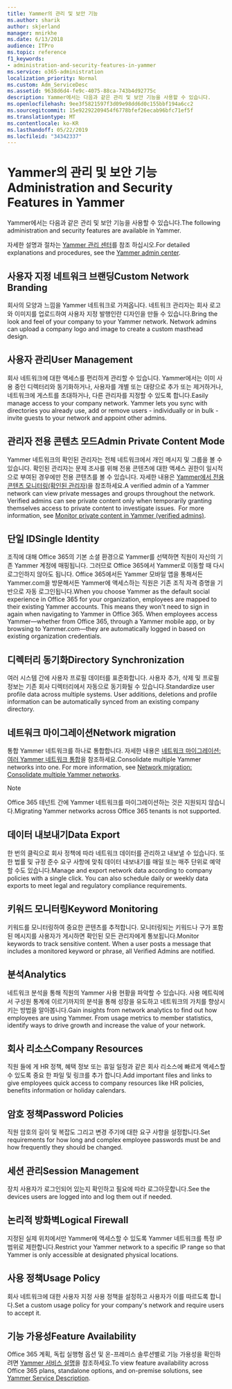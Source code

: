 ```yaml
---
title: Yammer의 관리 및 보안 기능
ms.author: sharik
author: skjerland
manager: mnirkhe
ms.date: 6/13/2018
audience: ITPro
ms.topic: reference
f1_keywords:
- administration-and-security-features-in-yammer
ms.service: o365-administration
localization_priority: Normal
ms.custom: Adm_ServiceDesc
ms.assetid: 9638d6d4-fe9c-4075-88ca-743b4d92775c
description: Yammer에서는 다음과 같은 관리 및 보안 기능을 사용할 수 있습니다.
ms.openlocfilehash: 9ee3f5821597f3d09e98dd6d0c155bbf194a6cc2
ms.sourcegitcommit: 15e92292209454f6778bfef26ecab96bfc71ef5f
ms.translationtype: MT
ms.contentlocale: ko-KR
ms.lasthandoff: 05/22/2019
ms.locfileid: "34342337"
---
```

# <a name="administration-and-security-features-in-yammer"></a><span data-ttu-id="cce1c-103">Yammer의 관리 및 보안 기능</span><span class="sxs-lookup"><span data-stu-id="cce1c-103">Administration and Security Features in Yammer</span></span>

<span data-ttu-id="cce1c-104">Yammer에서는 다음과 같은 관리 및 보안 기능을 사용할 수 있습니다.</span><span class="sxs-lookup"><span data-stu-id="cce1c-104">The following administration and security features are available in Yammer.</span></span>
  
<span data-ttu-id="cce1c-105">자세한 설명과 절차는 [Yammer 관리 센터](https://go.microsoft.com/fwlink/?LinkId=869688)를 참조 하십시오.</span><span class="sxs-lookup"><span data-stu-id="cce1c-105">For detailed explanations and procedures, see the [Yammer admin center](https://go.microsoft.com/fwlink/?LinkId=869688).</span></span>
  
## <a name="custom-network-branding"></a><span data-ttu-id="cce1c-106">사용자 지정 네트워크 브랜딩</span><span class="sxs-lookup"><span data-stu-id="cce1c-106">Custom Network Branding</span></span>
<span data-ttu-id="cce1c-107"><a name="bkmk_CustomNetworkBranding"> </a></span><span class="sxs-lookup"><span data-stu-id="cce1c-107"></span></span>

<span data-ttu-id="cce1c-p101">회사의 모양과 느낌을 Yammer 네트워크로 가져옵니다. 네트워크 관리자는 회사 로고와 이미지를 업로드하여 사용자 지정 발행인란 디자인을 만들 수 있습니다.</span><span class="sxs-lookup"><span data-stu-id="cce1c-p101">Bring the look and feel of your company to your Yammer network. Network admins can upload a company logo and image to create a custom masthead design.</span></span>
  
## <a name="user-management"></a><span data-ttu-id="cce1c-110">사용자 관리</span><span class="sxs-lookup"><span data-stu-id="cce1c-110">User Management</span></span>
<span data-ttu-id="cce1c-111"><a name="bkmk_UserManagement"> </a></span><span class="sxs-lookup"><span data-stu-id="cce1c-111"></span></span>

<span data-ttu-id="cce1c-p102">회사 네트워크에 대한 액세스를 편리하게 관리할 수 있습니다. Yammer에서는 이미 사용 중인 디렉터리와 동기화하거나, 사용자를 개별 또는 대량으로 추가 또는 제거하거나, 네트워크에 게스트를 초대하거나, 다른 관리자를 지정할 수 있도록 합니다.</span><span class="sxs-lookup"><span data-stu-id="cce1c-p102">Easily manage access to your company network. Yammer lets you sync with directories you already use, add or remove users - individually or in bulk - invite guests to your network and appoint other admins.</span></span>
  
## <a name="admin-private-content-mode"></a><span data-ttu-id="cce1c-114">관리자 전용 콘텐츠 모드</span><span class="sxs-lookup"><span data-stu-id="cce1c-114">Admin Private Content Mode</span></span>
<span data-ttu-id="cce1c-115"><a name="bkmk_AdminPrivate"> </a></span><span class="sxs-lookup"><span data-stu-id="cce1c-115"></span></span>

<span data-ttu-id="cce1c-p103">Yammer 네트워크의 확인된 관리자는 전체 네트워크에서 개인 메시지 및 그룹을 볼 수 있습니다. 확인된 관리자는 문제 조사를 위해 전용 콘텐츠에 대한 액세스 권한이 일시적으로 부여된 경우에만 전용 콘텐츠를 볼 수 있습니다. 자세한 내용은 [Yammer에서 전용 콘텐츠 모니터링(확인된 관리자)](https://go.microsoft.com/fwlink/?LinkId=627479)을 참조하세요.</span><span class="sxs-lookup"><span data-stu-id="cce1c-p103">A verified admin of a Yammer network can view private messages and groups throughout the network.  Verified admins can see private content only when temporarily granting themselves access to private content to investigate issues.  For more information, see [Monitor private content in Yammer (verified admins)](https://go.microsoft.com/fwlink/?LinkId=627479).</span></span>
  
## <a name="single-identity"></a><span data-ttu-id="cce1c-119">단일 ID</span><span class="sxs-lookup"><span data-stu-id="cce1c-119">Single Identity</span></span>
<span data-ttu-id="cce1c-120"><a name="bkmk_o365_user_mapping"> </a></span><span class="sxs-lookup"><span data-stu-id="cce1c-120"></span></span>

<span data-ttu-id="cce1c-p104">조직에 대해 Office 365의 기본 소셜 환경으로 Yammer를 선택하면 직원이 자신의 기존 Yammer 계정에 매핑됩니다. 그러므로 Office 365에서 Yammer로 이동할 때 다시 로그인하지 않아도 됩니다. Office 365에서든 Yammer 모바일 앱을 통해서든 Yammer.com을 방문해서든 Yammer에 액세스하는 직원은 기존 조직 자격 증명을 기반으로 자동 로그인됩니다.</span><span class="sxs-lookup"><span data-stu-id="cce1c-p104">When you choose Yammer as the default social experience in Office 365 for your organization, employees are mapped to their existing Yammer accounts. This means they won't need to sign in again when navigating to Yammer in Office 365. When employees access Yammer—whether from Office 365, through a Yammer mobile app, or by browsing to Yammer.com—they are automatically logged in based on existing organization credentials.</span></span>
  
## <a name="directory-synchronization"></a><span data-ttu-id="cce1c-124">디렉터리 동기화</span><span class="sxs-lookup"><span data-stu-id="cce1c-124">Directory Synchronization</span></span>
<span data-ttu-id="cce1c-125"><a name="bkmk_DirectorySynchronization"> </a></span><span class="sxs-lookup"><span data-stu-id="cce1c-125"></span></span>

<span data-ttu-id="cce1c-p105">여러 시스템 간에 사용자 프로필 데이터를 표준화합니다. 사용자 추가, 삭제 및 프로필 정보는 기존 회사 디렉터리에서 자동으로 동기화될 수 있습니다.</span><span class="sxs-lookup"><span data-stu-id="cce1c-p105">Standardize user profile data across multiple systems. User additions, deletions and profile information can be automatically synced from an existing company directory.</span></span>
  
## <a name="network-migration"></a><span data-ttu-id="cce1c-128">네트워크 마이그레이션</span><span class="sxs-lookup"><span data-stu-id="cce1c-128">Network migration</span></span>
<span data-ttu-id="cce1c-129"><a name="bkmk_NetworkMigration"> </a></span><span class="sxs-lookup"><span data-stu-id="cce1c-129"></span></span>

<span data-ttu-id="cce1c-p106">통합 Yammer 네트워크를 하나로 통합합니다. 자세한 내용은 [네트워크 마이그레이션: 여러 Yammer 네트워크 통합](https://go.microsoft.com/fwlink/?LinkID=617488)을 참조하세요.</span><span class="sxs-lookup"><span data-stu-id="cce1c-p106">Consolidate multiple Yammer networks into one. For more information, see [Network migration: Consolidate multiple Yammer networks](https://go.microsoft.com/fwlink/?LinkID=617488).</span></span>
  
> [!NOTE]
> <span data-ttu-id="cce1c-132">Office 365 테넌트 간에 Yammer 네트워크를 마이그레이션하는 것은 지원되지 않습니다.</span><span class="sxs-lookup"><span data-stu-id="cce1c-132">Migrating Yammer networks across Office 365 tenants is not supported.</span></span> 
  
## <a name="data-export"></a><span data-ttu-id="cce1c-133">데이터 내보내기</span><span class="sxs-lookup"><span data-stu-id="cce1c-133">Data Export</span></span>
<span data-ttu-id="cce1c-134"><a name="bkmk_DataExport"> </a></span><span class="sxs-lookup"><span data-stu-id="cce1c-134"></span></span>

<span data-ttu-id="cce1c-p107">한 번의 클릭으로 회사 정책에 따라 네트워크 데이터를 관리하고 내보낼 수 있습니다. 또한 법률 및 규정 준수 요구 사항에 맞춰 데이터 내보내기를 매일 또는 매주 단위로 예약할 수도 있습니다.</span><span class="sxs-lookup"><span data-stu-id="cce1c-p107">Manage and export network data according to company policies with a single click. You can also schedule daily or weekly data exports to meet legal and regulatory compliance requirements.</span></span>
  
## <a name="keyword-monitoring"></a><span data-ttu-id="cce1c-137">키워드 모니터링</span><span class="sxs-lookup"><span data-stu-id="cce1c-137">Keyword Monitoring</span></span>
<span data-ttu-id="cce1c-138"><a name="bkmk_KeywordMonitoring"> </a></span><span class="sxs-lookup"><span data-stu-id="cce1c-138"></span></span>

<span data-ttu-id="cce1c-p108">키워드를 모니터링하여 중요한 콘텐츠를 추적합니다. 모니터링되는 키워드나 구가 포함된 메시지를 사용자가 게시하면 확인된 모든 관리자에게 통보됩니다.</span><span class="sxs-lookup"><span data-stu-id="cce1c-p108">Monitor keywords to track sensitive content. When a user posts a message that includes a monitored keyword or phrase, all Verified Admins are notified.</span></span>
  
## <a name="analytics"></a><span data-ttu-id="cce1c-141">분석</span><span class="sxs-lookup"><span data-stu-id="cce1c-141">Analytics</span></span>
<span data-ttu-id="cce1c-142"><a name="bkmk_Analytics"> </a></span><span class="sxs-lookup"><span data-stu-id="cce1c-142"></span></span>

<span data-ttu-id="cce1c-p109">네트워크 분석을 통해 직원의 Yammer 사용 현황을 파악할 수 있습니다. 사용 메트릭에서 구성원 통계에 이르기까지의 분석을 통해 성장을 유도하고 네트워크의 가치를 향상시키는 방법을 알아봅니다.</span><span class="sxs-lookup"><span data-stu-id="cce1c-p109">Gain insights from network analytics to find out how employees are using Yammer. From usage metrics to member statistics, identify ways to drive growth and increase the value of your network.</span></span>
  
## <a name="company-resources"></a><span data-ttu-id="cce1c-145">회사 리소스</span><span class="sxs-lookup"><span data-stu-id="cce1c-145">Company Resources</span></span>
<span data-ttu-id="cce1c-146"><a name="bkmk_CompanyResources"> </a></span><span class="sxs-lookup"><span data-stu-id="cce1c-146"></span></span>

<span data-ttu-id="cce1c-147">직원 들에 게 HR 정책, 혜택 정보 또는 휴일 일정과 같은 회사 리소스에 빠르게 액세스할 수 있도록 중요 한 파일 및 링크를 추가 합니다.</span><span class="sxs-lookup"><span data-stu-id="cce1c-147">Add important files and links to give employees quick access to company resources like HR policies, benefits information or holiday calendars.</span></span>
  
## <a name="password-policies"></a><span data-ttu-id="cce1c-148">암호 정책</span><span class="sxs-lookup"><span data-stu-id="cce1c-148">Password Policies</span></span>
<span data-ttu-id="cce1c-149"><a name="bkmk_PasswordPolicies"> </a></span><span class="sxs-lookup"><span data-stu-id="cce1c-149"></span></span>

<span data-ttu-id="cce1c-150">직원 암호의 길이 및 복잡도 그리고 변경 주기에 대한 요구 사항을 설정합니다.</span><span class="sxs-lookup"><span data-stu-id="cce1c-150">Set requirements for how long and complex employee passwords must be and how frequently they should be changed.</span></span>
  
## <a name="session-management"></a><span data-ttu-id="cce1c-151">세션 관리</span><span class="sxs-lookup"><span data-stu-id="cce1c-151">Session Management</span></span>
<span data-ttu-id="cce1c-152"><a name="bkmk_SessionManagement"> </a></span><span class="sxs-lookup"><span data-stu-id="cce1c-152"></span></span>

<span data-ttu-id="cce1c-153">장치 사용자가 로그인되어 있는지 확인하고 필요에 따라 로그아웃합니다.</span><span class="sxs-lookup"><span data-stu-id="cce1c-153">See the devices users are logged into and log them out if needed.</span></span>
  
## <a name="logical-firewall"></a><span data-ttu-id="cce1c-154">논리적 방화벽</span><span class="sxs-lookup"><span data-stu-id="cce1c-154">Logical Firewall</span></span>
<span data-ttu-id="cce1c-155"><a name="bkmk_LogicalFirewall"> </a></span><span class="sxs-lookup"><span data-stu-id="cce1c-155"></span></span>

<span data-ttu-id="cce1c-156">지정된 실제 위치에서만 Yammer에 액세스할 수 있도록 Yammer 네트워크를 특정 IP 범위로 제한합니다.</span><span class="sxs-lookup"><span data-stu-id="cce1c-156">Restrict your Yammer network to a specific IP range so that Yammer is only accessible at designated physical locations.</span></span>
  
## <a name="usage-policy"></a><span data-ttu-id="cce1c-157">사용 정책</span><span class="sxs-lookup"><span data-stu-id="cce1c-157">Usage Policy</span></span>
<span data-ttu-id="cce1c-158"><a name="bkmk_UsagePolicy"> </a></span><span class="sxs-lookup"><span data-stu-id="cce1c-158"></span></span>

<span data-ttu-id="cce1c-159">회사 네트워크에 대한 사용자 지정 사용 정책을 설정하고 사용자가 이를 따르도록 합니다.</span><span class="sxs-lookup"><span data-stu-id="cce1c-159">Set a custom usage policy for your company's network and require users to accept it.</span></span>
  
## <a name="feature-availability"></a><span data-ttu-id="cce1c-160">기능 가용성</span><span class="sxs-lookup"><span data-stu-id="cce1c-160">Feature Availability</span></span>
<span data-ttu-id="cce1c-161"><a name="bkmk_UsagePolicy"> </a></span><span class="sxs-lookup"><span data-stu-id="cce1c-161"></span></span>

<span data-ttu-id="cce1c-162">Office 365 계획, 독립 실행형 옵션 및 온-프레미스 솔루션별로 기능 가용성을 확인하려면 [Yammer 서비스 설명](yammer-service-description.md)을 참조하세요.</span><span class="sxs-lookup"><span data-stu-id="cce1c-162">To view feature availability across Office 365 plans, standalone options, and on-premise solutions, see [Yammer Service Description](yammer-service-description.md).</span></span>
  

